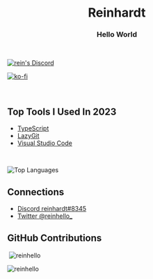 <h1 align="center">Reinhardt</h1>
<h3 align="center">Hello World</h3>
<br>
<p><a href="https://discord.gg/fmxR8hUPSw" target="_blank"><img align="center" src="https://discord.com/api/guilds/754910336544538655/widget.png?style=shield" alt="rein's Discord"></a></p>
<p><a href="https://ko-fi.com/reinhello"><img align="center" src="https://ko-fi.com/img/githubbutton_sm.svg" alt="ko-fi"></a></p>
<br>

## Top Tools I Used In 2023

- [TypeScript](https://www.typescriptlang.org)
- [LazyGit](https://github.com/jesseduffield/lazygit)
- [Visual Studio Code](https://code.visualstudio.com)

<br>

![Top Languages](https://github-readme-stats.vercel.app/api/top-langs/?username=reinhello&layout=compact&theme=radical&locale=en)

## Connections

- [Discord reinhardt#8345](https://discord.com/user/516186529547288576)
- [Twitter @reinhello_](https://twitter.com/reinhello_)

## GitHub Contributions

<p>&nbsp;<img align="center" src="https://github-readme-stats.vercel.app/api?username=reinhello&show_icons=true&theme=radical&locale=en" alt="reinhello" /></p>

<p><img align="center" src="https://github-readme-streak-stats.herokuapp.com/?user=reinhello&theme=radical&locale=en" alt="reinhello" /></p>
